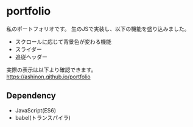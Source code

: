 # portfolio

私のポートフォリオです。
生のJSで実装し、以下の機能を盛り込みました。
 - スクロールに応じて背景色が変わる機能
 - スライダー
 - 追従ヘッダー

実際の表示は以下より確認できます。  
<https://ashinon.github.io/portfolio>

## Dependency

 - JavaScript(ES6)
 - babel(トランスパイラ)

